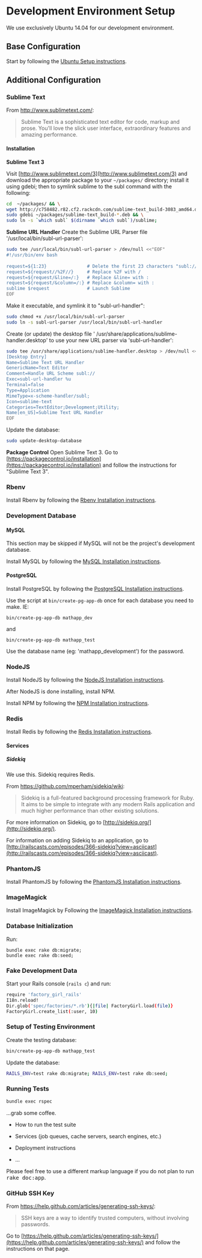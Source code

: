 # Development Environment Setup

We use exclusively Ubuntu 14.04 for our development environment.

## Base Configuration
Start by following the [Ubuntu Setup instructions](./Ubuntu-Setup.md).

## Additional Configuration

### Sublime Text

From http://www.sublimetext.com/:

> Sublime Text is a sophisticated text editor for code, markup and prose. You'll love the slick user interface, extraordinary features and amazing performance.

#### Installation

**Sublime Text 3**

Visit [http://www.sublimetext.com/3](http://www.sublimetext.com/3) and download the appropriate package to your ```~/packages/``` directory; install it using gdebi; then to symlink sublime to the subl command with the following:
```bash
cd  ~/packages/ && \
wget http://c758482.r82.cf2.rackcdn.com/sublime-text_build-3083_amd64.deb && \
sudo gdebi ~/packages/sublime-text_build-*.deb && \
sudo ln -s `which subl` $(dirname `which subl`)/sublime;
```

**Sublime URL Handler**
Create the Sublime URL Parser file '/usr/local/bin/subl-url-parser':
```bash
sudo tee /usr/local/bin/subl-url-parser > /dev/null <<"EOF"
#!/usr/bin/env bash
 
request=${1:23}               # Delete the first 23 characters "subl://open?url=file://"
request=${request//%2F//}     # Replace %2F with /
request=${request/&line=/:}   # Replace &line= with :
request=${request/&column=/:} # Replace &column= with :
sublime $request              # Launch Sublime
EOF
```
Make it executable, and symlink it to "subl-url-handler":
```bash
sudo chmod +x /usr/local/bin/subl-url-parser
sudo ln -s subl-url-parser /usr/local/bin/subl-url-handler
```
Create (or update) the desktop file ' /usr/share/applications/sublime-handler.desktop' to use your new URL parser via 'subl-url-handler':
```bash
sudo tee /usr/share/applications/sublime-handler.desktop > /dev/null <<EOF
[Desktop Entry]
Name=Sublime Text URL Handler
GenericName=Text Editor
Comment=Handle URL Scheme subl://
Exec=subl-url-handler %u
Terminal=false
Type=Application
MimeType=x-scheme-handler/subl;
Icon=sublime-text
Categories=TextEditor;Development;Utility;
Name[en_US]=Sublime Text URL Handler
EOF
```
Update the database:
```bash
sudo update-desktop-database
```

**Package Control**
Open Sublime Text 3.
Go to [https://packagecontrol.io/installation](https://packagecontrol.io/installation) and follow the instructions for "Sublime Text 3".

### Rbenv

Install Rbenv by following the [Rbenv Installation instructions](./Rbenv-Installation.md).

### Development Database

#### MySQL

This section may be skipped if MySQL will not be the project's development database.

Install MySQL by following the [MySQL Installation instructions](./MySQL-Installation.md).

#### PostgreSQL

Install PostgreSQL by following the [PostgreSQL Installation instructions](./PostgreSQL-Installation.md).

Use the script at `bin/create-pg-app-db` once for each database you need to make. IE:
```
bin/create-pg-app-db mathapp_dev
```
and
```
bin/create-pg-app-db mathapp_test
```
Use the database name (eg: 'mathapp_development') for the password.

### NodeJS

Install NodeJS by following the [NodeJS Installation instructions](./NodeJS-Installation.md).

After NodeJS is done installing, install NPM.

Install NPM by following the [NPM Installation instructions](./NPM-Installation.md).

### Redis

Install Redis by following the [Redis Installation instructions](./Redis-Installation.md).

#### Services
##### Sidekiq
We use this. Sidekiq requires Redis.

From https://github.com/mperham/sidekiq/wiki:

> Sidekiq is a full-featured background processing framework for Ruby. It aims to be simple to integrate with any modern Rails application and much higher performance than other existing solutions.

For more information on Sidekiq, go to [http://sidekiq.org/](http://sidekiq.org/).

For information on adding Sidekiq to an application, go to [http://railscasts.com/episodes/366-sidekiq?view=asciicast](http://railscasts.com/episodes/366-sidekiq?view=asciicast).

### PhantomJS

Install PhantomJS by following the [PhantomJS Installation instructions](./PhantomJS-Installation.md).

### ImageMagick

Install ImageMagick by Following the [ImageMagick Installation instructions](./ImageMagick-Installation.md).

### Database Initialization
Run:
```
bundle exec rake db:migrate;
bundle exec rake db:seed;
```

### Fake Development Data
Start your Rails console (`rails c`) and run:
```bash
require 'factory_girl_rails'
I18n.reload!
Dir.glob('spec/factories/*.rb'){|file| FactoryGirl.load(file)}
FactoryGirl.create_list(:user, 10)
```

### Setup of Testing Environment
Create the testing database:
```bash
bin/create-pg-app-db mathapp_test
```

Update the database:
```bash
RAILS_ENV=test rake db:migrate; RAILS_ENV=test rake db:seed;
```

### Running Tests
```bash
bundle exec rspec
```
...grab some coffee.

* How to run the test suite

* Services (job queues, cache servers, search engines, etc.)

* Deployment instructions

* ...


Please feel free to use a different markup language if you do not plan to run
<tt>rake doc:app</tt>.

### GitHub SSH Key

From https://help.github.com/articles/generating-ssh-keys/:

> SSH keys are a way to identify trusted computers, without involving passwords.

Go to [https://help.github.com/articles/generating-ssh-keys/](https://help.github.com/articles/generating-ssh-keys/) and follow the instructions on that page.
